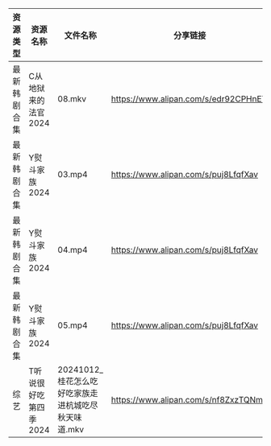| 资源类型   | 资源名称          | 文件名称                             | 分享链接                                 | 更新时间                |
| ------ | ------------- | -------------------------------- | ------------------------------------ | ------------------- |
| 最新韩剧合集 | C从地狱来的法官2024  | 08.mkv                           | https://www.alipan.com/s/edr92CPHnET | 2024-10-13 00:05:19 |
| 最新韩剧合集 | Y熨斗家族2024     | 03.mp4                           | https://www.alipan.com/s/puj8LfqfXav | 2024-10-13 12:06:47 |
| 最新韩剧合集 | Y熨斗家族2024     | 04.mp4                           | https://www.alipan.com/s/puj8LfqfXav | 2024-10-13 12:06:47 |
| 最新韩剧合集 | Y熨斗家族2024     | 05.mp4                           | https://www.alipan.com/s/puj8LfqfXav | 2024-10-13 12:06:47 |
| 综艺     | T听说很好吃第四季2024 | 20241012_桂花怎么吃好吃家族走进杭城吃尽秋天味道.mkv | https://www.alipan.com/s/nf8ZxzTQNmB | 2024-10-13 00:07:40 |
